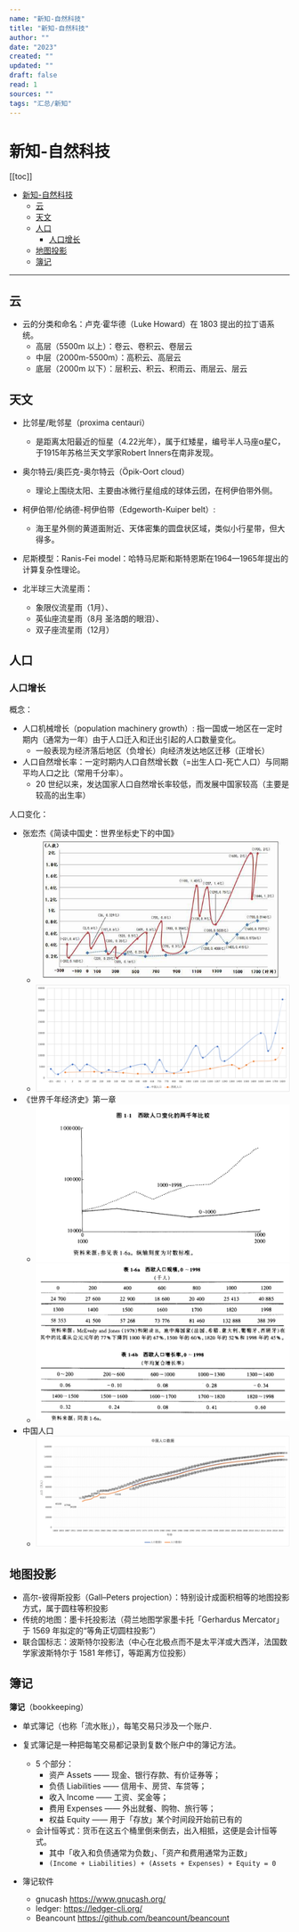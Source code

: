 ```yaml
---
name: "新知-自然科技"
title: "新知-自然科技"
author: ""
date: "2023"
created: ""
updated: ""
draft: false
read: 1
sources: ""
tags: "汇总/新知"
---
```


# 新知-自然科技

[[toc]]

- [新知-自然科技](#新知-自然科技)
  - [云](#云)
  - [天文](#天文)
  - [人口](#人口)
    - [人口增长](#人口增长)
  - [地图投影](#地图投影)
  - [簿记](#簿记)

---

## 云

- 云的分类和命名：卢克·霍华德（Luke Howard）在 1803 提出的拉丁语系统。
  - 高层（5500m 以上）：卷云、卷积云、卷层云
  - 中层（2000m-5500m）：高积云、高层云
  - 底层（2000m 以下）：层积云、积云、积雨云、雨层云、层云

## 天文

- 比邻星/毗邻星（proxima centauri）
  - 是距离太阳最近的恒星（4.22光年），属于红矮星，编号半人马座α星C，于1915年苏格兰天文学家Robert Inners在南非发现。
- 奥尔特云/奥匹克-奥尔特云（Öpik-Oort cloud）
  - 理论上围绕太阳、主要由冰微行星组成的球体云团，在柯伊伯带外侧。
- 柯伊伯带/伦纳德-柯伊伯带（Edgeworth-Kuiper belt）:
  - 海王星外侧的黄道面附近、天体密集的圆盘状区域，类似小行星带，但大得多。

- 尼斯模型：Ranis-Fei model：哈特马尼斯和斯特恩斯在1964—1965年提出的计算复杂性理论。

- 北半球三大流星雨：
	- 象限仪流星雨（1月）、
	- 英仙座流星雨（8月 圣洛朗的眼泪）、
	- 双子座流星雨（12月）

## 人口

### 人口增长

概念：
- 人口机械增长（population machinery growth）: 指一国或一地区在一定时期内（通常为一年）由于人口迁入和迁出引起的人口数量变化。
  - 一般表现为经济落后地区（负增长）向经济发达地区迁移（正增长）
- 人口自然增长率：一定时期内人口自然增长数（=出生人口-死亡人口）与同期平均人口之比（常用千分率）。
  - 20 世纪以来，发达国家人口自然增长率较低，而发展中国家较高（主要是较高的出生率）

人口变化：
- 张宏杰《简读中国史：世界坐标史下的中国》
  - ![人口统计-胡列箭](../images/population-huliejiam.jpeg)
  - ![image.png](../images/popluation-new.png)
- 《世界千年经济史》第一章
  - ![](../images/population-we-figure.png)
  - ![](../images/population-we-table.png)
- 中国人口
  - ![](../images/population-cn.png)

## 地图投影

- 高尔-彼得斯投影（Gall–Peters projection）：特别设计成面积相等的地图投影方式，属于圆柱等积投影
- 传统的地图：墨卡托投影法（荷兰地图学家墨卡托「Gerhardus Mercator」于 1569 年拟定的“等角正切圆柱投影”）
- 联合国标志：波斯特尔投影法（中心在北极点而不是太平洋或大西洋，法国数学家波斯特尔于 1581 年修订，等距离方位投影）

## 簿记

**簿记**（bookkeeping）
- 单式簿记（也称「流水账」），每笔交易只涉及一个账户.

- 复式簿记是一种把每笔交易都记录到复数个账户中的簿记方法。
  - 5 个部分：
    - 资产 Assets —— 现金、银行存款、有价证券等；
    - 负债 Liabilities —— 信用卡、房贷、车贷等；
    - 收入 Income —— 工资、奖金等；
    - 费用 Expenses —— 外出就餐、购物、旅行等；
    - 权益 Equity —— 用于「存放」某个时间段开始前已有的
  - 会计恒等式：货币在这五个桶里倒来倒去，出入相抵，这便是会计恒等式。
    - 其中「收入和负债通常为负数」、「资产和费用通常为正数」
    - `(Income + Liabilities) + (Assets + Expenses) + Equity = 0`

- 簿记软件
  - gnucash <https://www.gnucash.org/>
  - ledger: <https://ledger-cli.org/>
  - Beancount <https://github.com/beancount/beancount>
